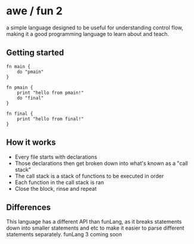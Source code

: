 # awe / fun 2

a simple language designed to be useful for understanding control flow, making
it a good programming language to learn about and teach.

## Getting started

```fun
fn main {
    do "pmain"
}

fn pmain {
    print "hello from pmain!"
    do "final"
}

fn final {
    print "hello from final!"
}

```

## How it works

* Every file starts with declarations
* Those declarations then get broken down into what's known as a "call stack"
* The call stack is a stack of functions to be executed in order
* Each function in the call stack is ran
* Close the block, rinse and repeat

## Differences

This language has a different API than funLang, as it breaks statements down
into smaller statements and etc to make it easier to parse different statements
separately. funLang 3 coming soon
